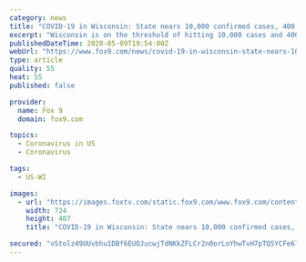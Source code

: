 ```yaml
---
category: news
title: "COVID-19 in Wisconsin: State nears 10,000 confirmed cases, 400 deaths"
excerpt: "Wisconsin is on the threshold of hitting 10,000 cases and 400 deaths, as the pandemic lingers on in the Midwest."
publishedDateTime: 2020-05-09T19:54:00Z
webUrl: "https://www.fox9.com/news/covid-19-in-wisconsin-state-nears-10000-confirmed-cases-400-deaths"
type: article
quality: 55
heat: 55
published: false

provider:
  name: Fox 9
  domain: fox9.com

topics:
  - Coronavirus in US
  - Coronavirus

tags:
  - US-WI

images:
  - url: "https://images.foxtv.com/static.fox9.com/www.fox9.com/content/uploads/2020/05/724/407/52ae8b11-covid19-generic.jpg?ve=1&tl=1"
    width: 724
    height: 407
    title: "COVID-19 in Wisconsin: State nears 10,000 confirmed cases, 400 deaths"

secured: "vStolz49UUvbhu1DBf6EUOJucwjTdNKkZFLCr2n0orLoYhwTvH7pTQ5YCFe6lBJdA7FfwdZGCDIyzcOtfPBxRmISRdTa3Xj5FlvzGkMrIOSeAV5eP+wdZ0D+uXtRLxMc0C6NX7e/CoIMsA1vpO5ZZllhhgZ0SuIRLRXujjAiN+UW8i/NJvjccj6TsUa2EZMp/ljN6AYfotrZNARdF1FWU2guwbVucAJPd6jU9dcvzYestqDhM61CCZ90j4l9TFU1LA0M6c/JrHYkbxLP/Hpa97xtstQHq9B1GYZkvqmPkNBPTEhP+USG8AHgAf4SGnXR;lixnIa+IUfuTpA4mR6nllg=="
---
```


